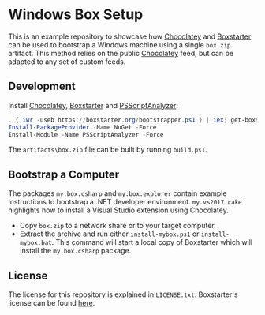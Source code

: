 # Windows Box Setup

This is an example repository to showcase how [Chocolatey][choco] and
[Boxstarter][box] can be used to bootstrap a Windows machine using a single
`box.zip` artifact. This method relies on the public [Chocolatey][choco] feed,
but can be adapted to any set of custom feeds.

## Development

Install [Chocolatey][choco], [Boxstarter][box] and [PSScriptAnalyzer][analyzer]:

```powershell
. { iwr -useb https://boxstarter.org/bootstrapper.ps1 } | iex; get-boxstarter -Force
Install-PackageProvider -Name NuGet -Force
Install-Module -Name PSScriptAnalyzer -Force
```

The `artifacts\box.zip` file can be built by running `build.ps1`.

## Bootstrap a Computer

The packages `my.box.csharp` and `my.box.explorer` contain example instructions
to bootstrap a .NET developer environment. `my.vs2017.cake` highlights how to
install a Visual Studio extension using Chocolatey.

- Copy `box.zip` to a network share or to your target computer.
- Extract the archive and run either `install-mybox.ps1` or `install-mybox.bat`.
  This command will start a local copy of Boxstarter which will install the
  `my.box.csharp` package.

## License

The license for this repository is explained in `LICENSE.txt`. Boxstarter's
license can be found [here][box_license].

[choco]: https://chocolatey.org/
[box]: https://boxstarter.org/
[analyzer]: https://github.com/PowerShell/PSScriptAnalyzer
[box_license]: https://github.com/chocolatey/boxstarter/blob/master/LICENSE.txt
